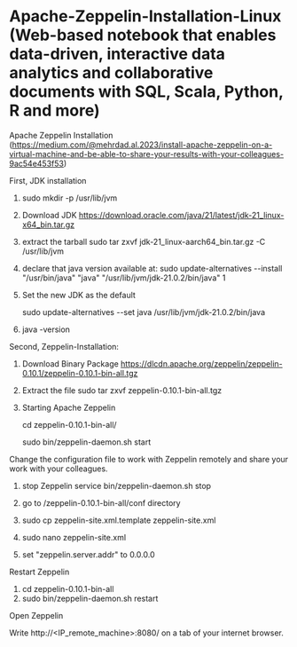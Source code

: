 # Apache-Zeppelin-Installation-Linux (Web-based notebook that enables data-driven, interactive data analytics and collaborative documents with SQL, Scala, Python, R and more)
Apache Zeppelin Installation (https://medium.com/@mehrdad.al.2023/install-apache-zeppelin-on-a-virtual-machine-and-be-able-to-share-your-results-with-your-colleagues-9ac54e453f53)

First, JDK installation

  1) sudo mkdir -p /usr/lib/jvm
  
  
  2) Download JDK 
  https://download.oracle.com/java/21/latest/jdk-21_linux-x64_bin.tar.gz
  
  
  3) extract the tarball
  sudo tar zxvf jdk-21_linux-aarch64_bin.tar.gz -C /usr/lib/jvm
  
  
  4)  declare that java version available at:
  sudo update-alternatives --install "/usr/bin/java" "java" "/usr/lib/jvm/jdk-21.0.2/bin/java" 1
  
  
  5) Set the new JDK as the default
  
      sudo update-alternatives --set java /usr/lib/jvm/jdk-21.0.2/bin/java
  6) java -version

Second, Zeppelin-Installation:

1) Download Binary Package
https://dlcdn.apache.org/zeppelin/zeppelin-0.10.1/zeppelin-0.10.1-bin-all.tgz

2) Extract the file
sudo tar zxvf zeppelin-0.10.1-bin-all.tgz

3) Starting Apache Zeppelin
   
    cd zeppelin-0.10.1-bin-all/
   
    sudo bin/zeppelin-daemon.sh start

Change the configuration file to work with Zeppelin remotely and share your work with your colleagues. 

1) stop Zeppelin service 
bin/zeppelin-daemon.sh stop

2) go to   /zeppelin-0.10.1-bin-all/conf directory

3) sudo cp zeppelin-site.xml.template   zeppelin-site.xml

4) sudo nano zeppelin-site.xml

5) set "zeppelin.server.addr" to 0.0.0.0

Restart Zeppelin

1) cd zeppelin-0.10.1-bin-all
2) sudo bin/zeppelin-daemon.sh restart

Open Zeppelin

  Write http://<IP_remote_machine>:8080/ on a tab of your internet browser.


